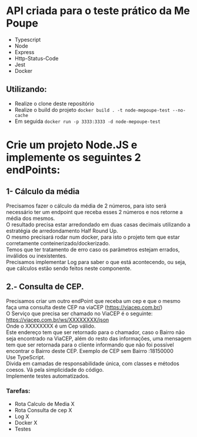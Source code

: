 # API criada para o teste prático da Me Poupe
- Typescript
- Node
- Express
- Http-Status-Code
- Jest
- Docker

## Utilizando:
- Realize o clone deste repositório
- Realize o build do projeto
```docker build . -t node-mepoupe-test --no-cache```  
- Em seguida
```docker run -p 3333:3333 -d node-mepoupe-test```  

# Crie um projeto Node.JS e implemente os seguintes 2 endPoints:
## 1- Cálculo da média
Precisamos fazer o cálculo da média de 2 números, para isto será necessário ter um endpoint que receba esses 2 números e nos retorne a média dos mesmos.  
O resultado precisa estar arredondado em duas casas decimais utilizando a estratégia de arredondamento Half Round Up.  
O mesmo precisará rodar num docker, para isto o projeto tem que estar corretamente conteinerizado/dockerizado.  
Temos que ter tratamento de erro caso os parâmetros estejam errados, inválidos ou inexistentes.  
Precisamos implementar Log para saber o que está acontecendo, ou seja, que cálculos estão sendo feitos neste componente.  
  
## 2.- Consulta de CEP.
Precisamos criar um outro endPoint que receba um cep e que o mesmo faça uma consulta deste CEP na viaCEP (https://viacep.com.br/)  
O Serviço que precisa ser chamado no ViaCEP é o seguinte: https://viacep.com.br/ws/XXXXXXXX/json  
Onde o XXXXXXXX é um Cep válido.  
Este endereço tem que ser retornado para o chamador, caso o Bairro não seja encontrado na ViaCEP, além do resto das informações, uma mensagem tem que ser retornada para o cliente   informando que não foi possível encontrar o Bairro deste CEP. Exemplo de CEP sem Bairro :18150000  
Use TypeScript.  
Divida em camadas de responsabilidade única, com classes e métodos coesos. Vá pela simplicidade do código.  
Implemente testes automatizados.  

### Tarefas:
- Rota Calculo de Media X
- Rota Consulta de cep X
- Log X
- Docker X
- Testes
